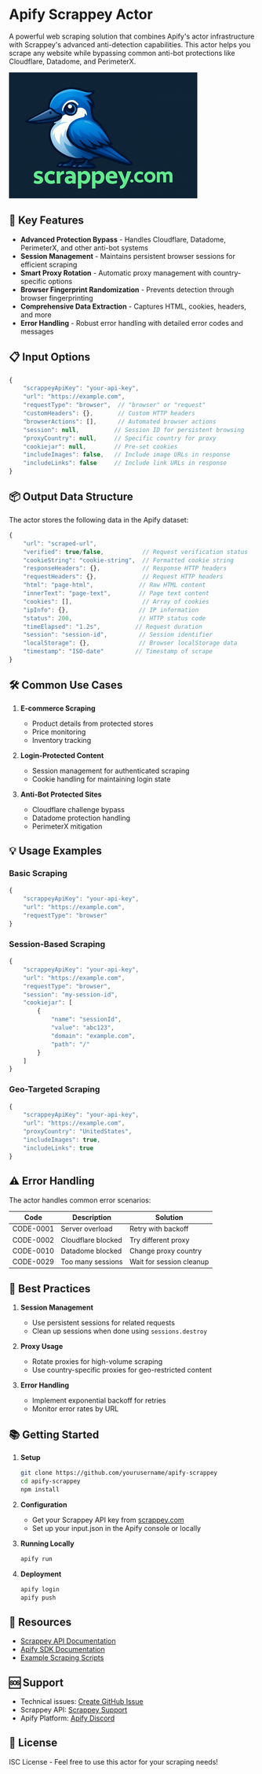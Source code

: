 # Apify Scrappey Actor

A powerful web scraping solution that combines Apify's actor infrastructure with Scrappey's advanced anti-detection capabilities. This actor helps you scrape any website while bypassing common anti-bot protections like Cloudflare, Datadome, and PerimeterX.

![Scrappey API Integration](./assets/scrappey1.png)

## 🚀 Key Features

- **Advanced Protection Bypass** - Handles Cloudflare, Datadome, PerimeterX, and other anti-bot systems
- **Session Management** - Maintains persistent browser sessions for efficient scraping
- **Smart Proxy Rotation** - Automatic proxy management with country-specific options
- **Browser Fingerprint Randomization** - Prevents detection through browser fingerprinting
- **Comprehensive Data Extraction** - Captures HTML, cookies, headers, and more
- **Error Handling** - Robust error handling with detailed error codes and messages

## 📋 Input Options

```javascript
{
    "scrappeyApiKey": "your-api-key",
    "url": "https://example.com",
    "requestType": "browser",  // "browser" or "request"
    "customHeaders": {},       // Custom HTTP headers
    "browserActions": [],      // Automated browser actions
    "session": null,          // Session ID for persistent browsing
    "proxyCountry": null,     // Specific country for proxy
    "cookiejar": null,        // Pre-set cookies
    "includeImages": false,   // Include image URLs in response
    "includeLinks": false     // Include link URLs in response
}
```

## 📦 Output Data Structure

The actor stores the following data in the Apify dataset:

```javascript
{
    "url": "scraped-url",
    "verified": true/false,           // Request verification status
    "cookieString": "cookie-string",  // Formatted cookie string
    "responseHeaders": {},            // Response HTTP headers
    "requestHeaders": {},             // Request HTTP headers
    "html": "page-html",             // Raw HTML content
    "innerText": "page-text",        // Page text content
    "cookies": [],                    // Array of cookies
    "ipInfo": {},                    // IP information
    "status": 200,                   // HTTP status code
    "timeElapsed": "1.2s",          // Request duration
    "session": "session-id",         // Session identifier
    "localStorage": {},              // Browser localStorage data
    "timestamp": "ISO-date"         // Timestamp of scrape
}
```

## 🛠️ Common Use Cases

1. **E-commerce Scraping**
   - Product details from protected stores
   - Price monitoring
   - Inventory tracking

2. **Login-Protected Content**
   - Session management for authenticated scraping
   - Cookie handling for maintaining login state

3. **Anti-Bot Protected Sites**
   - Cloudflare challenge bypass
   - Datadome protection handling
   - PerimeterX mitigation

## 💡 Usage Examples

### Basic Scraping
```javascript
{
    "scrappeyApiKey": "your-api-key",
    "url": "https://example.com",
    "requestType": "browser"
}
```

### Session-Based Scraping
```javascript
{
    "scrappeyApiKey": "your-api-key",
    "url": "https://example.com",
    "requestType": "browser",
    "session": "my-session-id",
    "cookiejar": [
        {
            "name": "sessionId",
            "value": "abc123",
            "domain": "example.com",
            "path": "/"
        }
    ]
}
```

### Geo-Targeted Scraping
```javascript
{
    "scrappeyApiKey": "your-api-key",
    "url": "https://example.com",
    "proxyCountry": "UnitedStates",
    "includeImages": true,
    "includeLinks": true
}
```

## ⚠️ Error Handling

The actor handles common error scenarios:

| Code | Description | Solution |
|------|-------------|----------|
| CODE-0001 | Server overload | Retry with backoff |
| CODE-0002 | Cloudflare blocked | Try different proxy |
| CODE-0010 | Datadome blocked | Change proxy country |
| CODE-0029 | Too many sessions | Wait for session cleanup |

## 🚦 Best Practices

1. **Session Management**
   - Use persistent sessions for related requests
   - Clean up sessions when done using `sessions.destroy`

2. **Proxy Usage**
   - Rotate proxies for high-volume scraping
   - Use country-specific proxies for geo-restricted content

3. **Error Handling**
   - Implement exponential backoff for retries
   - Monitor error rates by URL

## 📚 Getting Started

1. **Setup**
   ```bash
   git clone https://github.com/yourusername/apify-scrappey
   cd apify-scrappey
   npm install
   ```

2. **Configuration**
   - Get your Scrappey API key from [scrappey.com](https://scrappey.com)
   - Set up your input.json in the Apify console or locally

3. **Running Locally**
   ```bash
   apify run
   ```

4. **Deployment**
   ```bash
   apify login
   apify push
   ```

## 🔗 Resources

- [Scrappey API Documentation](https://wiki.scrappey.com/getting-started)
- [Apify SDK Documentation](https://docs.apify.com/sdk/js)
- [Example Scraping Scripts](https://github.com/pim97/scrappey-examples)

## 🆘 Support

- Technical issues: [Create GitHub Issue](https://github.com/yourusername/apify-scrappey/issues)
- Scrappey API: [Scrappey Support](https://scrappey.com/support)
- Apify Platform: [Apify Discord](https://discord.com/invite/jyEM2PRvMU)

## 📄 License

ISC License - Feel free to use this actor for your scraping needs!

